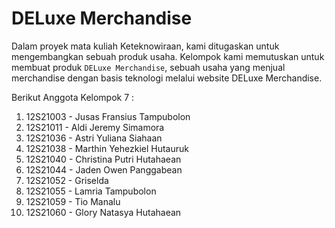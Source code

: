 # DELuxe Merchandise
Dalam proyek mata kuliah Keteknowiraan, kami ditugaskan untuk mengembangkan sebuah produk usaha. Kelompok kami memutuskan untuk membuat produk ```DELuxe Merchandise```, sebuah usaha yang menjual merchandise dengan basis teknologi melalui website DELuxe Merchandise.

Berikut Anggota Kelompok 7 :
1. 12S21003 - Jusas Fransius Tampubolon
2. 12S21011 - Aldi Jeremy Simamora
3. 12S21036 - Astri Yuliana Siahaan
4. 12S21038 - Marthin Yehezkiel Hutauruk
5. 12S21040 - Christina Putri Hutahaean
6. 12S21044 - Jaden Owen Panggabean
7. 12S21052 - Griselda
8. 12S21055 - Lamria Tampubolon
9. 12S21059 - Tio Manalu
10. 12S21060 - Glory Natasya Hutahaean


